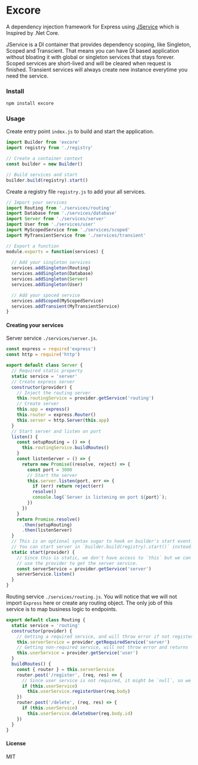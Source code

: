 # Excore

A dependency injection framework for Express using [JService](https://github.com/rhaldkhein/jservice) which is Inspired by .Net Core.

JService is a DI container that provides dependency scoping, like Singleton, Scoped and Transcient. That means you can have DI based application without bloating it with global or singleton services that stays forever. Scoped services are short-lived and will be cleared when request is finished. Transient services will always create new instance everytime you need the service.

### Install

```sh
npm install excore
```

### Usage

Create entry point `index.js` to build and start the application.

```javascript
import Builder from 'excore'
import registry from './registry'

// Create a container context
const builder = new Builder()

// Build services and start
builder.build(registry).start()
```

Create a registry file `registry.js` to add your all services.

```javascript
// Import your services
import Routing from './services/routing'
import Database from './services/database'
import Server from './services/server'
import User from './services/user'
import MyScopedService from './services/scoped'
import MyTransientService from './services/transient'

// Export a function 
module.exports = function(services) {
  
  // Add your singleton services
  services.addSingleton(Routing)
  services.addSingleton(Database)
  services.addSingleton(Server)
  services.addSingleton(User)

  // Add your spoced service
  services.addScoped(MyScopedService)
  services.addTransient(MyTransientService)
}
```

#### Creating your services

Server service `./services/server.js`.

```javascript
const express = require('express')
const http = require('http')

export default class Server {
  // Required static property
  static service = 'server'
  // Create express server
  constructor(provider) {
    // Inject the routing server
    this.routingService = provider.getService('routing')
    // Create server
    this.app = express()
    this.router = express.Router()
    this.server = http.Server(this.app)
  }
  // Start server and listen on port
  listen() {
    const setupRouting = () => {
      this.routingService.buildRoutes()
    }
    const listenServer = () => {
      return new Promise((resolve, reject) => {
        const port = 3000
        // Start the server
        this.server.listen(port, err => {
          if (err) return reject(err)
          resolve()
          console.log(`Server is listening on port ${port}`);
        })
      })
    }
    return Promise.resolve()
      .then(setupRouting)
      .then(listenServer)
  }
  // This is an optional syntax sugar to hook on builder's start event.
  // You can start server in `builder.build(registry).start()` instead.
  static start(provider) {
    // Since this is static, we don't have access to `this` but we can
    // use the provider to get the server service.
    const serverService = provider.getService('server')
    serverService.listen()
  }
}
```

Routing service `./services/routing.js`. You will notice that we will not import `Express` here or create any routing object. The only job of this service is to map business logic to endpoints.

```javascript
export default class Routing {
  static service = 'routing'
  constructor(provider) {
    // Getting a required service, and will throw error if not registered
    this.serverService = provider.getRequiredService('server')
    // Getting non-required service, will not throw error and returns `null`
    this.userService = provider.getService('user')
  }
  buildRoutes() {
    const { router } = this.serverService
    router.post('/register', (req, res) => {
      // Since user service is not required, it might be `null`, so we need to check
      if (this.userService)
        this.userService.registerUser(req.body)
    })
    router.post('/delete', (req, res) => {
      if (this.userService)
        this.userService.deleteUser(req.body.id)
    })
  }
}
```

#### License
MIT